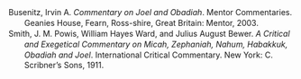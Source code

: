 <div class="csl-bib-body" style="line-height: 1.35; margin-left: 2em; text-indent:-2em;">
  <div class="csl-entry">Busenitz, Irvin A. <i>Commentary on Joel and Obadiah</i>. Mentor Commentaries. Geanies House, Fearn, Ross-shire, Great Britain: Mentor, 2003.</div>
  <span class="Z3988" title="url_ver=Z39.88-2004&amp;ctx_ver=Z39.88-2004&amp;rfr_id=info%3Asid%2Fzotero.org%3A2&amp;rft_val_fmt=info%3Aofi%2Ffmt%3Akev%3Amtx%3Abook&amp;rft.genre=book&amp;rft.btitle=Commentary%20on%20Joel%20and%20Obadiah&amp;rft.place=Geanies%20House%2C%20Fearn%2C%20Ross-shire%2C%20Great%20Britain&amp;rft.publisher=Mentor&amp;rft.series=Mentor%20Commentaries&amp;rft.aufirst=Irvin%20A.&amp;rft.aulast=Busenitz&amp;rft.au=Irvin%20A.%20Busenitz&amp;rft.date=2003"></span>
  <div class="csl-entry">Smith, J. M. Powis, William Hayes Ward, and Julius August Bewer. <i>A Critical and Exegetical Commentary on Micah, Zephaniah, Nahum, Habakkuk, Obadiah and Joel</i>. International Critical Commentary. New York: C. Scribner’s Sons, 1911.</div>
  <span class="Z3988" title="url_ver=Z39.88-2004&amp;ctx_ver=Z39.88-2004&amp;rfr_id=info%3Asid%2Fzotero.org%3A2&amp;rft_val_fmt=info%3Aofi%2Ffmt%3Akev%3Amtx%3Abook&amp;rft.genre=book&amp;rft.btitle=A%20critical%20and%20exegetical%20commentary%20on%20Micah%2C%20Zephaniah%2C%20Nahum%2C%20Habakkuk%2C%20Obadiah%20and%20Joel&amp;rft.place=New%20York&amp;rft.publisher=C.%20Scribner%E2%80%99s%20Sons&amp;rft.series=International%20Critical%20Commentary&amp;rft.aufirst=J.%20M.%20Powis&amp;rft.aulast=Smith&amp;rft.au=J.%20M.%20Powis%20Smith&amp;rft.au=William%20Hayes%20Ward&amp;rft.au=Julius%20August%20Bewer&amp;rft.date=1911"></span>
</div>
